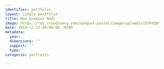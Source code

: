 ```yaml
---
identifier: portfolio
layout: single-portfolio
title: Mon premier Noël
image: https://res.cloudinary.com/npaquet-pastel/image/upload/v1576428957/MON_PREMIER_NOEL_jhjfq2.jpg
date: 2019-12-15 00:00:00 -0500
metadata:
  year: 
  dimensions: ''
  support: ''
  type: ''
categorie: portraits

---
```

